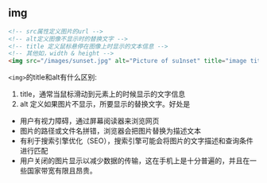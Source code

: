 
## img
```html
<!-- src属性定义图片的url -->
<!-- alt定义图像不显示时的替换文字 -->
<!-- title 定义鼠标悬停在图像上时显示的文本信息 -->
<!-- 其他如，width & height -->
<img src="/images/sunset.jpg" alt="Picture of su1nset" title="image title">
```

`<img>`的title和alt有什么区别:
1. title，通常当鼠标滑动到元素上的时候显示的文字信息
2. alt 定义如果图片不显示，所要显示的替换文字。好处是
  * 用户有视力障碍，通过屏幕阅读器来浏览网页
  * 图片的路径或文件名拼错，浏览器会把图片替换为描述文本
  * 有利于搜索引擎优化（SEO），搜索引擎可能会将图片的文字描述和查询条件进行匹配
  * 用户关闭的图片显示以减少数据的传输，这在手机上是十分普遍的，并且在一些国家带宽有限且昂贵。